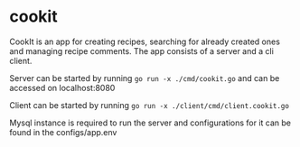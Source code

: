 # cookit

CookIt is an app for creating recipes, searching for already created ones and managing recipe comments.
The app consists of a server and a cli client.

Server can be started by running
`go run -x ./cmd/cookit.go`
and can be accessed on localhost:8080

Client can be started by running
`go run -x ./client/cmd/client.cookit.go`

Mysql instance is required to run the server and configurations for it can be found in the configs/app.env
